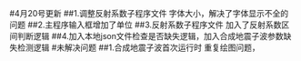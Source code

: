 #4月20号更新
##1.调整反射系数子程序文件 字体大小，解决了字体显示不全的问题
##2.主程序输入框增加了单位
##3.反射系数子程序文件 加入了反射系数区间判断逻辑
##4.加入本地json文件检查是否缺失逻辑，加入合成地震子波参数缺失检测逻辑
#未解决问题
##1.合成地震子波首次运行时 重复绘图问题，
